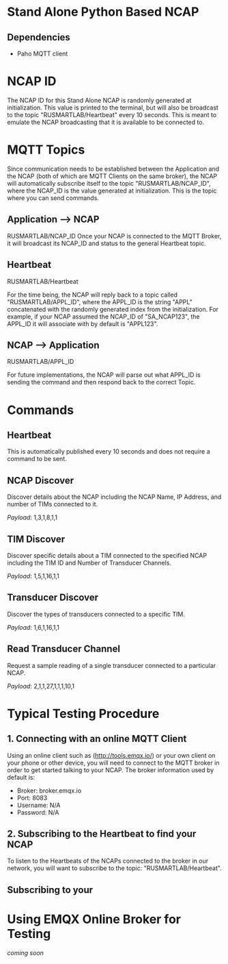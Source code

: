 # Stand Alone Python Based NCAP

## Dependencies
- Paho MQTT client

# NCAP ID
The NCAP ID for this Stand Alone NCAP is randomly generated at initialization. This value is printed to the terminal, but will also be broadcast to the topic "RUSMARTLAB/Heartbeat" every 10 seconds. This is meant to emulate the NCAP broadcasting that it is available to be connected to.

# MQTT Topics
Since communication needs to be established between the Application and the NCAP (both of which are MQTT Clients on the same broker), the NCAP will automatically subscribe itself to the topic "RUSMARTLAB/NCAP_ID", where the NCAP_ID is the value generated at initialization. This is the topic where you can send commands.
## Application --> NCAP
RUSMARTLAB/NCAP_ID
Once your NCAP is connected to the MQTT Broker, it will broadcast its NCAP_ID and status to the general Heartbeat topic.
## Heartbeat
RUSMARTLAB/Heartbeat

For the time being, the NCAP will reply back to a topic called "RUSMARTLAB/APPL_ID", where the APPL_ID is the string "APPL" concatenated with the randomly generated index from the initialization. For example, if your NCAP assumed the NCAP_ID of "SA_NCAP123", the APPL_ID it will associate with by default is "APPL123".

## NCAP --> Application
RUSMARTLAB/APPL_ID

For future implementations, the NCAP will parse out what APPL_ID is sending the command and then respond back to the correct Topic.

# Commands
## Heartbeat
This is automatically published every 10 seconds and does not require a command to be sent.

## NCAP Discover
Discover details about the NCAP including the NCAP Name, IP Address, and number of TIMs connected to it.

_Payload_: 1,3,1,8,1,1

## TIM Discover
Discover specific details about a TIM connected to the specified NCAP including the TIM ID and Number of Transducer Channels.

_Payload_: 1,5,1,16,1,1

## Transducer Discover
Discover the types of transducers connected to a specific TIM.

_Payload_: 1,6,1,16,1,1

## Read Transducer Channel
Request a sample reading of a single transducer connected to a particular NCAP.

_Payload_: 2,1,1,27,1,1,1,10,1

# Typical Testing Procedure
## 1. Connecting with an online MQTT Client
Using an online client such as (http://tools.emqx.io/) or your own client on your phone or other device, you will need to connect to the MQTT broker in order to get started talking to your NCAP. The broker information used by default is:
- Broker: broker.emqx.io
- Port: 8083
- Username: N/A
- Password: N/A

## 2. Subscribing to the Heartbeat to find your NCAP 
To listen to the Heartbeats of the NCAPs connected to the broker in our network, you will want to subscribe to the topic: "RUSMARTLAB/Heartbeat".

## Subscribing to your  


# Using EMQX Online Broker for Testing
*coming soon*
